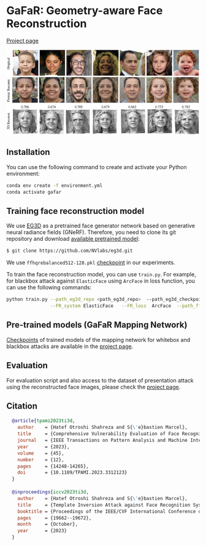 # GaFaR: Geometry-aware Face Reconstruction

[Project page](https://www.idiap.ch/paper/gafar/)

![](sample.png)

## Installation
You can use the following command to create and activate your Python environment:
```sh
conda env create -f environment.yml
conda activate gafar
```

## Training face reconstruction model
We use [EG3D](https://github.com/NVlabs/eg3d) as a pretrained face generator network based on generative neural radiance fields (GNeRF). Therefore, you need to clone its git repository and download [available pretrained model](https://catalog.ngc.nvidia.com/orgs/nvidia/teams/research/models/eg3d):
```sh
$ git clone https://github.com/NVlabs/eg3d.git
```
We use `ffhqrebalanced512-128.pkl` [checkpoint](https://catalog.ngc.nvidia.com/orgs/nvidia/teams/research/models/eg3d/files) in our experiments.

To train the face reconstruction model, you can use `train.py`. For example, for blackbox attack against `ElasticFace` using `ArcFace` in loss function, you can use the following commands:
```sh
python train.py --path_eg3d_repo <path_eg3d_repo>  --path_eg3d_checkpoint <path_eg3d_checkpoint>       \
                --FR_system ElasticFace   --FR_loss  ArcFace  --path_ffhq_dataset <path_ffhq_dataset>  \
```

## Pre-trained models (GaFaR Mapping Network)
[Checkpoints](https://www.idiap.ch/paper/gafar/static/files/checkpoints.zip) of trained models of the mapping network for whitebox and blackbox attacks are available in the [project page](https://www.idiap.ch/paper/gafar/).


## Evaluation
For evaluation script and also access to the dataset of presentation attack using the reconstructed face images, please check the [project page](https://www.idiap.ch/paper/gafar/).

## Citation
```bibtex
  @article{tpami2023ti3d,
    author    = {Hatef Otroshi Shahreza and S{\'e}bastien Marcel},
    title     = {Comprehensive Vulnerability Evaluation of Face Recognition Systems to Template Inversion Attacks Via 3D Face Reconstruction},
    journal   = {IEEE Transactions on Pattern Analysis and Machine Intelligence},
    year      = {2023},
    volume    = {45},
    number    = {12},
    pages     = {14248-14265},
    doi       = {10.1109/TPAMI.2023.3312123}
  }

  @inproceedings{iccv2023ti3d,
    author    = {Hatef Otroshi Shahreza and S{\'e}bastien Marcel},
    title     = {Template Inversion Attack against Face Recognition Systems using 3D Face Reconstruction},
    booktitle = {Proceedings of the IEEE/CVF International Conference on Computer Vision (ICCV)},
    pages     = {19662--19672},
    month     = {October},
    year      = {2023}
  }
```